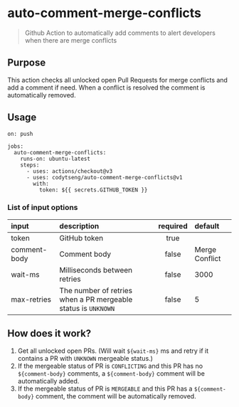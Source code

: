 # auto-comment-merge-conflicts

> Github Action to automatically add comments to alert developers when there are merge conflicts

## Purpose

This action checks all unlocked open Pull Requests for merge conflicts and add a comment if need. When a conflict is resolved the comment is automatically removed.

## Usage

```
on: push

jobs:
  auto-comment-merge-conflicts:
    runs-on: ubuntu-latest
    steps:
      - uses: actions/checkout@v3
      - uses: codytseng/auto-comment-merge-conflicts@v1
        with:
          token: ${{ secrets.GITHUB_TOKEN }}
```

### List of input options

| input        | description                                                   | required | default        |
| :----------- | :------------------------------------------------------------ | :------: | :------------- |
| token        | GitHub token                                                  |   true   |                |
| comment-body | Comment body                                                  |  false   | Merge Conflict |
| wait-ms      | Milliseconds between retries                                  |  false   | 3000           |
| max-retries  | The number of retries when a PR mergeable status is `UNKNOWN` |  false   | 5              |

## How does it work?

1. Get all unlocked open PRs. (Will wait `${wait-ms}` ms and retry if it contains a PR with `UNKNOWN` mergeable status.)
2. If the mergeable status of PR is `CONFLICTING` and this PR has no `${comment-body}` comments, a `${comment-body}` comment will be automatically added.
3. If the mergeable status of PR is `MERGEABLE` and this PR has a `${comment-body}` comment, the comment will be automatically removed.

